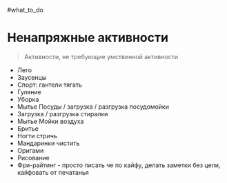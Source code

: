 #what_to_do

# Ненапряжные активности

>Активности, не требующие умственной активности

- Лего  
- Заусенцы  
- Спорт: гантели тягать
- Гуляние  
- Уборка  
- Мытье Посуды / загрузка / разгрузка посудомойки
- Загрузка / разгрузка стиралки
- Мытье Мойки воздуха  
- Бритье
- Ногти стричь
- Мандаринки чистить
- Оригами  
- Рисование  
- Фри-райтинг - просто писать че по кайфу, делать заметки без цели, кайфовать от печатанья
  